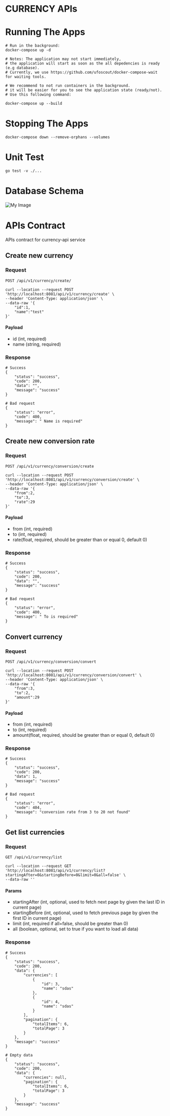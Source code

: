 # CURRENCY APIs

# Running The Apps
```shell
# Run in the background:
docker-compose up -d

# Notes: The application may not start immediately,
# the application will start as soon as the all depedencies is ready (e.g database).
# Currently, we use https://github.com/ufoscout/docker-compose-wait for waiting tools. 

# We recommend to not run containers in the background.
# it will be easier for you to see the application state (ready/not).
# Use this following command:

docker-compose up --build
```
# Stopping The Apps
```shell
docker-compose down --remove-orphans --volumes
```

# Unit Test
```shell
go test -v ./...
```

# Database Schema
![My Image](db/schema.png)

# APIs Contract
APIs contract for currency-api service

## Create new currency
### Request
`POST /api/v1/currency/create/`

```shell
curl --location --request POST 'http://localhost:8081/api/v1/currency/create' \
--header 'Content-Type: application/json' \
--data-raw '{
    "id":1,
    "name":"test"
}'
```

#### Payload
- id (int, required)
- name (string, required)

### Response
```shell
# Success
{
    "status": "success",
    "code": 200,
    "data": "",
    "message": "success"
}

# Bad request
{
    "status": "error",
    "code": 400,
    "message": " Name is required"
}
```

## Create new conversion rate
### Request
`POST /api/v1/currency/conversion/create`

```shell
curl --location --request POST 'http://localhost:8081/api/v1/currency/conversion/create' \
--header 'Content-Type: application/json' \
--data-raw '{
    "from":2,
    "to":3,
    "rate":29
}'
```

#### Payload
- from (int, required)
- to (int, required)
- rate(float, required, should be greater than or equal 0, default 0)

### Response
```shell
# Success
{
    "status": "success",
    "code": 200,
    "data": "",
    "message": "success"
}

# Bad request
{
    "status": "error",
    "code": 400,
    "message": " To is required"
}
```

## Convert currency
### Request
`POST /api/v1/currency/conversion/convert`

```shell
curl --location --request POST 'http://localhost:8081/api/v1/currency/conversion/convert' \
--header 'Content-Type: application/json' \
--data-raw '{
    "from":3,
    "to":2,
    "amount":29
}'
```

#### Payload
- from (int, required)
- to (int, required)
- amount(float, required, should be greater than or equal 0, default 0)

### Response
```shell
# Success
{
    "status": "success",
    "code": 200,
    "data": 1,
    "message": "success"
}

# Bad request
{
    "status": "error",
    "code": 404,
    "message": "conversion rate from 3 to 20 not found"
}
```

## Get list currencies
### Request
`GET /api/v1/currency/list`

```shell
curl --location --request GET 'http://localhost:8081/api/v1/currency/list?startingAfter=0&startingBefore=0&limit=0&all=false' \
--data-raw ''
```

#### Params
- startingAfter (int, optional, used to fetch next page by given the last ID in current page)
- startingBefore (int, optional, used to fetch previous page by given the first ID in current page)
- limit (int, required if all=false, should be greater than 0)
- all (boolean, optional, set to true if you want to load all data)

### Response
```shell
# Success
{
    "status": "success",
    "code": 200,
    "data": {
        "currencies": [
            {
                "id": 3,
                "name": "sdas"
            },
            {
                "id": 4,
                "name": "sdas"
            }
        ],
        "pagination": {
            "totalItems": 6,
            "totalPage": 3
        }
    },
    "message": "success"
}

# Empty data
{
    "status": "success",
    "code": 200,
    "data": {
        "currencies": null,
        "pagination": {
            "totalItems": 6,
            "totalPage": 3
        }
    },
    "message": "success"
}
```